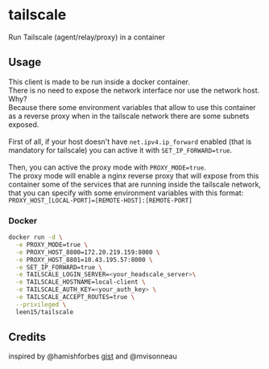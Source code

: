 # tailscale

Run Tailscale (agent/relay/proxy) in a container

## Usage

This client is made to be run inside a docker container.<br/>
There is no need to expose the network interface nor use the network host.<br/>
Why?<br/>
Because there some environment variables that allow to use this container as a reverse proxy when in the tailscale network there are some subnets exposed.<br/>
<br/>
First of all, if your host doesn't have `net.ipv4.ip_forward` enabled (that is mandatory for tailscale) you can active it with `SET_IP_FORWARD=true`.<br/>
<br/>
Then, you can active the proxy mode with `PROXY_MODE=true`.<br/>
The proxy mode will enable a nginx reverse proxy that will expose from this container some of the services that are running inside the tailscale network, that you can specify with some environment variables with this format:<br/>
```PROXY_HOST_[LOCAL-PORT]=[REMOTE-HOST]:[REMOTE-PORT]```


### Docker

```bash
docker run -d \
  -e PROXY_MODE=true \
  -e PROXY_HOST_8800=172.20.219.159:8000 \
  -e PROXY_HOST_8801=10.43.195.57:8000 \
  -e SET_IP_FORWARD=true \
  -e TAILSCALE_LOGIN_SERVER=<your_headscale_server>\
  -e TAILSCALE_HOSTNAME=local-client \
  -e TAILSCALE_AUTH_KEY=<your_auth_key> \
  -e TAILSCALE_ACCEPT_ROUTES=true \
  --privileged \
  leen15/tailscale
```

## Credits

inspired by @hamishforbes [gist](https://gist.github.com/hamishforbes/2ac7ae9d7ea47cad4e3a813c9b45c10f) and @mvisonneau
